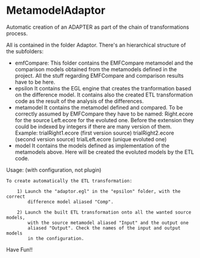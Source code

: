 # MetamodelAdaptor
Automatic creation of an ADAPTER as part of the chain of transformations process.


All is contained in the folder Adaptor.
There's an hierarchical structure of the subfolders:

- emfCompare:
	This folder contains the EMFCompare metamodel and the comparison models obtained
	from the metamodels defined in the project.
	All the stuff regarding EMFCompare and comparison results have to be here.
- epsilon
	It contains the EGL engine that creates the tranformation based on the 
	difference model. It contains also the created ETL transformation code as the
	result of the analysis of the differences.
- metamodel
	It contains the metamodel defined and compared. To be correctly assumed by EMFCompare
	they have to be named: 
		<name>Right.ecore for the source
		<name>Left.ecore for the evoluted one.
	Before the extension they could be indexed by integers if there are many version of them.
	Example:
		trialRight1.ecore (first version source)
		trialRight2.ecore (second version source)
		trialLeft.ecore (unique evoluted one)
- model
	It contains the models defined as implementation of the metamodels above.
	Here will be created the evoluted models by the ETL code.

Usage: (with configuration, not plugin)

	To create automatically the ETL transformation:

		1) Launch the "adaptor.egl" in the "epsilon" folder, with the correct
			difference model aliased "Comp".

		2) Launch the built ETL transformation onto all the wanted source models,
			with the source metamodel aliased "Input" and the output one
			aliased "Output". Check the names of the input and output models
			in the configuration.


Have Fun!!